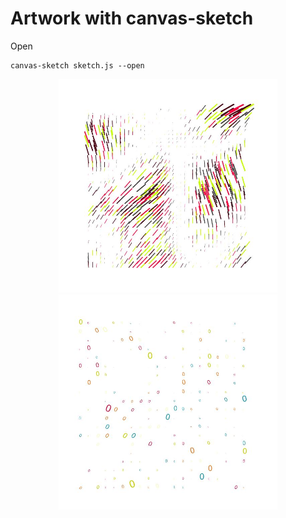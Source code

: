 # Artwork with canvas-sketch


Open
```
canvas-sketch sketch.js --open
```

<p align="center">
  <img src="demo.JPG" width="350" title="demo" atl="demo">
  <img src="demo2.JPG" width="350" title="demo" atl="demo">
</p>
